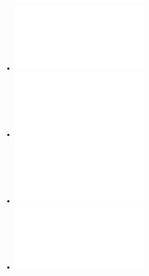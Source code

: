 
* ![Wstęp](wstep.md)
* ![Struktura projektu](struktura.md)
* ![Tworzenie komponentu](tworzenie_komponentu.md)
* ![Routing](routing.md)
